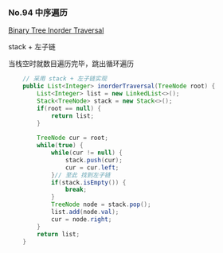 ### No.94 中序遍历

[Binary Tree Inorder Traversal](https://leetcode.com/problems/binary-tree-inorder-traversal/description/)

stack + 左子链

当栈空时就数目遍历完毕，跳出循环遍历

```java
    // 采用 stack + 左子链实现
    public List<Integer> inorderTraversal(TreeNode root) {
        List<Integer> list = new LinkedList<>();
        Stack<TreeNode> stack = new Stack<>();
        if(root == null) {
            return list;
        }
        
        TreeNode cur = root;
        while(true) {
            while(cur != null) {
                stack.push(cur);
                cur = cur.left;
            }// 至此 找到左子链
            if(stack.isEmpty()) {
                break;
            }
            TreeNode node = stack.pop();
            list.add(node.val);
            cur = node.right;
        }
        return list;
    }
```

